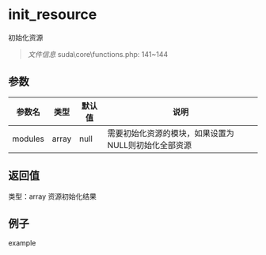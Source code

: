 # init_resource
初始化资源
> *文件信息* suda\core\functions.php: 141~144

## 参数

 
| 参数名 | 类型 | 默认值 | 说明 |
|--------|-----|-------|-------|
 | modules |  array | null |  需要初始化资源的模块，如果设置为NULL则初始化全部资源 |
## 返回值
 
类型：array
 资源初始化结果
## 例子

example